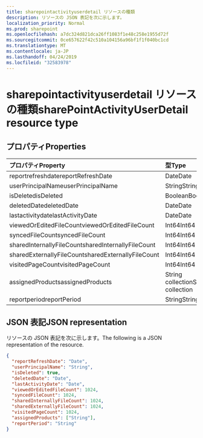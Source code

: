```yaml
---
title: sharepointactivityuserdetail リソースの種類
description: リソースの JSON 表記を次に示します。
localization_priority: Normal
ms.prod: sharepoint
ms.openlocfilehash: a7dc324d821dca26ff1083f1e48c258e1955d72f
ms.sourcegitcommit: 0ce657622f42c510a104156a96bf1f1f040bc1cd
ms.translationtype: MT
ms.contentlocale: ja-JP
ms.lasthandoff: 04/24/2019
ms.locfileid: "32583978"
---
```

# <a name="sharepointactivityuserdetail-resource-type"></a><span data-ttu-id="52d66-103">sharepointactivityuserdetail リソースの種類</span><span class="sxs-lookup"><span data-stu-id="52d66-103">sharePointActivityUserDetail resource type</span></span>

## <a name="properties"></a><span data-ttu-id="52d66-104">プロパティ</span><span class="sxs-lookup"><span data-stu-id="52d66-104">Properties</span></span>

| <span data-ttu-id="52d66-105">プロパティ</span><span class="sxs-lookup"><span data-stu-id="52d66-105">Property</span></span>                  | <span data-ttu-id="52d66-106">型</span><span class="sxs-lookup"><span data-stu-id="52d66-106">Type</span></span>              |
| :------------------------ | :---------------- |
| <span data-ttu-id="52d66-107">reportrefreshdate</span><span class="sxs-lookup"><span data-stu-id="52d66-107">reportRefreshDate</span></span>         | <span data-ttu-id="52d66-108">Date</span><span class="sxs-lookup"><span data-stu-id="52d66-108">Date</span></span>              |
| <span data-ttu-id="52d66-109">userPrincipalName</span><span class="sxs-lookup"><span data-stu-id="52d66-109">userPrincipalName</span></span>         | <span data-ttu-id="52d66-110">String</span><span class="sxs-lookup"><span data-stu-id="52d66-110">String</span></span>            |
| <span data-ttu-id="52d66-111">isDeleted</span><span class="sxs-lookup"><span data-stu-id="52d66-111">isDeleted</span></span>                 | <span data-ttu-id="52d66-112">Boolean</span><span class="sxs-lookup"><span data-stu-id="52d66-112">Boolean</span></span>           |
| <span data-ttu-id="52d66-113">deletedDate</span><span class="sxs-lookup"><span data-stu-id="52d66-113">deletedDate</span></span>               | <span data-ttu-id="52d66-114">Date</span><span class="sxs-lookup"><span data-stu-id="52d66-114">Date</span></span>              |
| <span data-ttu-id="52d66-115">lastactivitydate</span><span class="sxs-lookup"><span data-stu-id="52d66-115">lastActivityDate</span></span>          | <span data-ttu-id="52d66-116">Date</span><span class="sxs-lookup"><span data-stu-id="52d66-116">Date</span></span>              |
| <span data-ttu-id="52d66-117">viewedOrEditedFileCount</span><span class="sxs-lookup"><span data-stu-id="52d66-117">viewedOrEditedFileCount</span></span>   | <span data-ttu-id="52d66-118">Int64</span><span class="sxs-lookup"><span data-stu-id="52d66-118">Int64</span></span>             |
| <span data-ttu-id="52d66-119">syncedFileCount</span><span class="sxs-lookup"><span data-stu-id="52d66-119">syncedFileCount</span></span>           | <span data-ttu-id="52d66-120">Int64</span><span class="sxs-lookup"><span data-stu-id="52d66-120">Int64</span></span>             |
| <span data-ttu-id="52d66-121">sharedInternallyFileCount</span><span class="sxs-lookup"><span data-stu-id="52d66-121">sharedInternallyFileCount</span></span> | <span data-ttu-id="52d66-122">Int64</span><span class="sxs-lookup"><span data-stu-id="52d66-122">Int64</span></span>             |
| <span data-ttu-id="52d66-123">sharedExternallyFileCount</span><span class="sxs-lookup"><span data-stu-id="52d66-123">sharedExternallyFileCount</span></span> | <span data-ttu-id="52d66-124">Int64</span><span class="sxs-lookup"><span data-stu-id="52d66-124">Int64</span></span>             |
| <span data-ttu-id="52d66-125">visitedPageCount</span><span class="sxs-lookup"><span data-stu-id="52d66-125">visitedPageCount</span></span>          | <span data-ttu-id="52d66-126">Int64</span><span class="sxs-lookup"><span data-stu-id="52d66-126">Int64</span></span>             |
| <span data-ttu-id="52d66-127">assignedProducts</span><span class="sxs-lookup"><span data-stu-id="52d66-127">assignedProducts</span></span>          | <span data-ttu-id="52d66-128">String collection</span><span class="sxs-lookup"><span data-stu-id="52d66-128">String collection</span></span> |
| <span data-ttu-id="52d66-129">reportperiod</span><span class="sxs-lookup"><span data-stu-id="52d66-129">reportPeriod</span></span>              | <span data-ttu-id="52d66-130">String</span><span class="sxs-lookup"><span data-stu-id="52d66-130">String</span></span>            |

## <a name="json-representation"></a><span data-ttu-id="52d66-131">JSON 表記</span><span class="sxs-lookup"><span data-stu-id="52d66-131">JSON representation</span></span>

<span data-ttu-id="52d66-132">リソースの JSON 表記を次に示します。</span><span class="sxs-lookup"><span data-stu-id="52d66-132">The following is a JSON representation of the resource.</span></span>

<!-- {
  "blockType": "resource",
  "@odata.type": "microsoft.graph.sharePointActivityUserDetail"
} -->

```json
{
  "reportRefreshDate": "Date", 
  "userPrincipalName": "String", 
  "isDeleted": true, 
  "deletedDate": "Date", 
  "lastActivityDate": "Date", 
  "viewedOrEditedFileCount": 1024, 
  "syncedFileCount": 1024, 
  "sharedInternallyFileCount": 1024, 
  "sharedExternallyFileCount": 1024, 
  "visitedPageCount": 1024, 
  "assignedProducts": ["String"], 
  "reportPeriod": "String"
}
```
